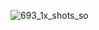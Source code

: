 
![693_1x_shots_so](https://github.com/user-attachments/assets/29cd3f40-ea1d-4a48-b81d-001b2a7e9e92)
